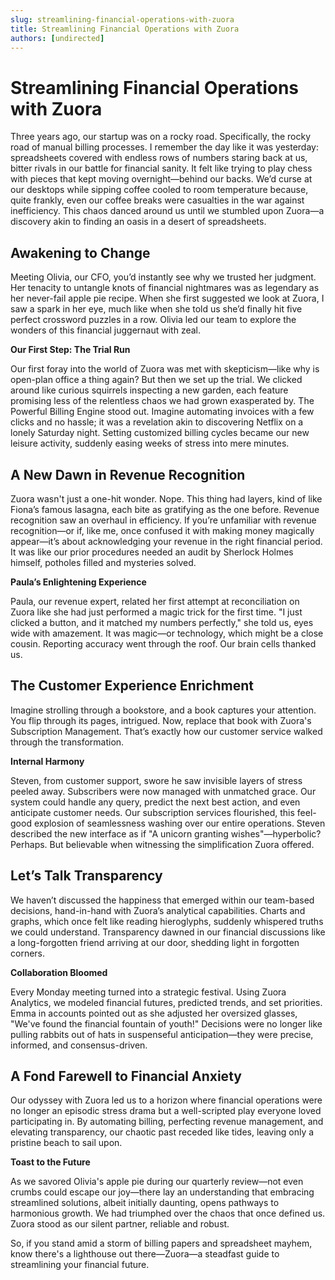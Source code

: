 ```yaml
---
slug: streamlining-financial-operations-with-zuora
title: Streamlining Financial Operations with Zuora
authors: [undirected]
---
```



# Streamlining Financial Operations with Zuora

Three years ago, our startup was on a rocky road. Specifically, the rocky road of manual billing processes. I remember the day like it was yesterday: spreadsheets covered with endless rows of numbers staring back at us, bitter rivals in our battle for financial sanity. It felt like trying to play chess with pieces that kept moving overnight—behind our backs. We’d curse at our desktops while sipping coffee cooled to room temperature because, quite frankly, even our coffee breaks were casualties in the war against inefficiency. This chaos danced around us until we stumbled upon Zuora—a discovery akin to finding an oasis in a desert of spreadsheets. 

## Awakening to Change

Meeting Olivia, our CFO, you’d instantly see why we trusted her judgment. Her tenacity to untangle knots of financial nightmares was as legendary as her never-fail apple pie recipe. When she first suggested we look at Zuora, I saw a spark in her eye, much like when she told us she’d finally hit five perfect crossword puzzles in a row. Olivia led our team to explore the wonders of this financial juggernaut with zeal.

**Our First Step: The Trial Run**

Our first foray into the world of Zuora was met with skepticism—like why is open-plan office a thing again? But then we set up the trial. We clicked around like curious squirrels inspecting a new garden, each feature promising less of the relentless chaos we had grown exasperated by. The Powerful Billing Engine stood out. Imagine automating invoices with a few clicks and no hassle; it was a revelation akin to discovering Netflix on a lonely Saturday night. Setting customized billing cycles became our new leisure activity, suddenly easing weeks of stress into mere minutes.

## A New Dawn in Revenue Recognition

Zuora wasn't just a one-hit wonder. Nope. This thing had layers, kind of like Fiona’s famous lasagna, each bite as gratifying as the one before. Revenue recognition saw an overhaul in efficiency. If you’re unfamiliar with revenue recognition—or if, like me, once confused it with making money magically appear—it’s about acknowledging your revenue in the right financial period. It was like our prior procedures needed an audit by Sherlock Holmes himself, potholes filled and mysteries solved.

**Paula’s Enlightening Experience**

Paula, our revenue expert, related her first attempt at reconciliation on Zuora like she had just performed a magic trick for the first time. "I just clicked a button, and it matched my numbers perfectly," she told us, eyes wide with amazement. It was magic—or technology, which might be a close cousin. Reporting accuracy went through the roof. Our brain cells thanked us.

## The Customer Experience Enrichment

Imagine strolling through a bookstore, and a book captures your attention. You flip through its pages, intrigued. Now, replace that book with Zuora's Subscription Management. That’s exactly how our customer service walked through the transformation. 

**Internal Harmony** 

Steven, from customer support, swore he saw invisible layers of stress peeled away. Subscribers were now managed with unmatched grace. Our system could handle any query, predict the next best action, and even anticipate customer needs. Our subscription services flourished, this feel-good explosion of seamlessness washing over our entire operations. Steven described the new interface as if "A unicorn granting wishes"—hyperbolic? Perhaps. But believable when witnessing the simplification Zuora offered.

## Let’s Talk Transparency

We haven’t discussed the happiness that emerged within our team-based decisions, hand-in-hand with Zuora’s analytical capabilities. Charts and graphs, which once felt like reading hieroglyphs, suddenly whispered truths we could understand. Transparency dawned in our financial discussions like a long-forgotten friend arriving at our door, shedding light in forgotten corners.

**Collaboration Bloomed**

Every Monday meeting turned into a strategic festival. Using Zuora Analytics, we modeled financial futures, predicted trends, and set priorities. Emma in accounts pointed out as she adjusted her oversized glasses, "We've found the financial fountain of youth!" Decisions were no longer like pulling rabbits out of hats in suspenseful anticipation—they were precise, informed, and consensus-driven.

## A Fond Farewell to Financial Anxiety

Our odyssey with Zuora led us to a horizon where financial operations were no longer an episodic stress drama but a well-scripted play everyone loved participating in. By automating billing, perfecting revenue management, and elevating transparency, our chaotic past receded like tides, leaving only a pristine beach to sail upon.

**Toast to the Future**

As we savored Olivia's apple pie during our quarterly review—not even crumbs could escape our joy—there lay an understanding that embracing streamlined solutions, albeit initially daunting, opens pathways to harmonious growth. We had triumphed over the chaos that once defined us. Zuora stood as our silent partner, reliable and robust.

So, if you stand amid a storm of billing papers and spreadsheet mayhem, know there's a lighthouse out there—Zuora—a steadfast guide to streamlining your financial future.